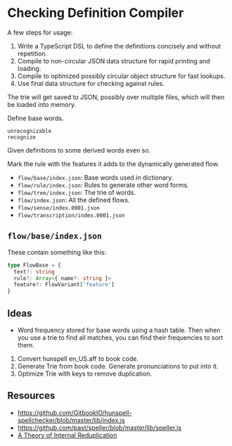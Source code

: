 # Checking Definition Compiler

A few steps for usage:

1. Write a TypeScript DSL to define the definitions concisely and
   without repetition.
2. Compile to non-circular JSON data structure for rapid printing and
   loading.
3. Compile to optimized possibly circular object structure for fast
   lookups.
4. Use final data structure for checking against rules.

The trie will get saved to JSON, possibly over multiple files, which
will then be loaded into memory.

Define base words.

```
unrecognizable
recognize
```

Given definitions to some derived words even so.

Mark the rule with the features it adds to the dynamically generated
flow.

- `flow/base/index.json`: Base words used in dictionary.
- `flow/rule/index.json`: Rules to generate other word forms.
- `flow/tree/index.json`: The trie of words.
- `flow/index.json`: All the defined flows.
- `flow/sense/index.0001.json`
- `flow/transcription/index.0001.json`

## `flow/base/index.json`

These contain something like this:

```ts
type FlowBase = {
  text?: string
  rule?: Array<{ name?: string }>
  feature?: FlowVariant['feature']
}
```

## Ideas

- Word frequency stored for base words using a hash table. Then when you
  use a trie to find all matches, you can find their frequencies to sort
  them.

1. Convert hunspell en_US.aff to book code.
2. Generate Trie from book code. Generate pronunciations to put into it.
3. Optimize Trie with keys to remove duplication.

## Resources

- https://github.com/GitbookIO/hunspell-spellchecker/blob/master/lib/index.js
- https://github.com/past/speller/blob/master/lib/speller.js
- [A Theory of Internal Reduplication](https://core.ac.uk/reader/13601830)
